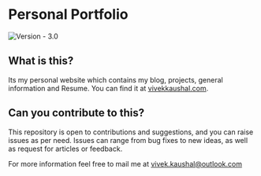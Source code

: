 # Personal Portfolio

![Version - 3.0](https://img.shields.io/badge/Version-3.0-red.svg)

## What is this?
Its my personal website which contains my blog, projects, general information and Resume. You can find it at [vivekkaushal.com](http://www.vivekkaushal.com).

## Can you contribute to this?
This repository is open to contributions and suggestions, and you can raise issues as per need. Issues can range from bug fixes to new ideas, as well as request for articles or feedback.

For more information feel free to mail me at [vivek.kaushal@outlook.com](mailto:vivek.kaushal@outlook.com)
